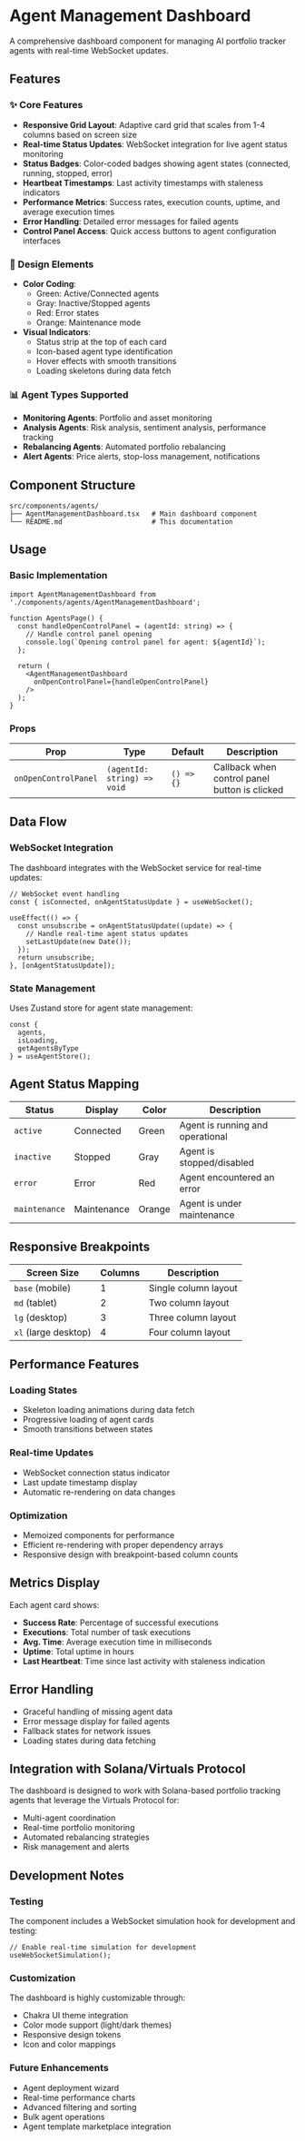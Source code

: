 # Agent Management Dashboard

A comprehensive dashboard component for managing AI portfolio tracker agents with real-time WebSocket updates.

## Features

### ✨ Core Features
- **Responsive Grid Layout**: Adaptive card grid that scales from 1-4 columns based on screen size
- **Real-time Status Updates**: WebSocket integration for live agent status monitoring
- **Status Badges**: Color-coded badges showing agent states (connected, running, stopped, error)
- **Heartbeat Timestamps**: Last activity timestamps with staleness indicators
- **Performance Metrics**: Success rates, execution counts, uptime, and average execution times
- **Error Handling**: Detailed error messages for failed agents
- **Control Panel Access**: Quick access buttons to agent configuration interfaces

### 🎨 Design Elements
- **Color Coding**: 
  - Green: Active/Connected agents
  - Gray: Inactive/Stopped agents  
  - Red: Error states
  - Orange: Maintenance mode
- **Visual Indicators**:
  - Status strip at the top of each card
  - Icon-based agent type identification
  - Hover effects with smooth transitions
  - Loading skeletons during data fetch

### 📊 Agent Types Supported
- **Monitoring Agents**: Portfolio and asset monitoring
- **Analysis Agents**: Risk analysis, sentiment analysis, performance tracking
- **Rebalancing Agents**: Automated portfolio rebalancing
- **Alert Agents**: Price alerts, stop-loss management, notifications

## Component Structure

```
src/components/agents/
├── AgentManagementDashboard.tsx   # Main dashboard component
└── README.md                      # This documentation
```

## Usage

### Basic Implementation
```tsx
import AgentManagementDashboard from './components/agents/AgentManagementDashboard';

function AgentsPage() {
  const handleOpenControlPanel = (agentId: string) => {
    // Handle control panel opening
    console.log(`Opening control panel for agent: ${agentId}`);
  };

  return (
    <AgentManagementDashboard 
      onOpenControlPanel={handleOpenControlPanel}
    />
  );
}
```

### Props
| Prop | Type | Default | Description |
|------|------|---------|-------------|
| `onOpenControlPanel` | `(agentId: string) => void` | `() => {}` | Callback when control panel button is clicked |

## Data Flow

### WebSocket Integration
The dashboard integrates with the WebSocket service for real-time updates:

```tsx
// WebSocket event handling
const { isConnected, onAgentStatusUpdate } = useWebSocket();

useEffect(() => {
  const unsubscribe = onAgentStatusUpdate((update) => {
    // Handle real-time agent status updates
    setLastUpdate(new Date());
  });
  return unsubscribe;
}, [onAgentStatusUpdate]);
```

### State Management
Uses Zustand store for agent state management:

```tsx
const { 
  agents, 
  isLoading, 
  getAgentsByType 
} = useAgentStore();
```

## Agent Status Mapping

| Status | Display | Color | Description |
|---------|---------|-------|-------------|
| `active` | Connected | Green | Agent is running and operational |
| `inactive` | Stopped | Gray | Agent is stopped/disabled |
| `error` | Error | Red | Agent encountered an error |
| `maintenance` | Maintenance | Orange | Agent is under maintenance |

## Responsive Breakpoints

| Screen Size | Columns | Description |
|-------------|---------|-------------|
| `base` (mobile) | 1 | Single column layout |
| `md` (tablet) | 2 | Two column layout |
| `lg` (desktop) | 3 | Three column layout |
| `xl` (large desktop) | 4 | Four column layout |

## Performance Features

### Loading States
- Skeleton loading animations during data fetch
- Progressive loading of agent cards
- Smooth transitions between states

### Real-time Updates
- WebSocket connection status indicator
- Last update timestamp display
- Automatic re-rendering on data changes

### Optimization
- Memoized components for performance
- Efficient re-rendering with proper dependency arrays
- Responsive design with breakpoint-based column counts

## Metrics Display

Each agent card shows:
- **Success Rate**: Percentage of successful executions
- **Executions**: Total number of task executions
- **Avg. Time**: Average execution time in milliseconds
- **Uptime**: Total uptime in hours
- **Last Heartbeat**: Time since last activity with staleness indication

## Error Handling

- Graceful handling of missing agent data
- Error message display for failed agents
- Fallback states for network issues
- Loading states during data fetching

## Integration with Solana/Virtuals Protocol

The dashboard is designed to work with Solana-based portfolio tracking agents that leverage the Virtuals Protocol for:
- Multi-agent coordination
- Real-time portfolio monitoring
- Automated rebalancing strategies
- Risk management and alerts

## Development Notes

### Testing
The component includes a WebSocket simulation hook for development and testing:

```tsx
// Enable real-time simulation for development
useWebSocketSimulation();
```

### Customization
The dashboard is highly customizable through:
- Chakra UI theme integration
- Color mode support (light/dark themes)
- Responsive design tokens
- Icon and color mappings

### Future Enhancements
- Agent deployment wizard
- Real-time performance charts
- Advanced filtering and sorting
- Bulk agent operations
- Agent template marketplace integration
